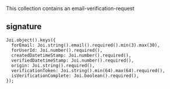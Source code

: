This collection contains an email-verification-request

## signature
```
Joi.object().keys({
  forEmail: Joi.string().email().required().min(3).max(30),
  forUserId: Joi.number().required(),
  createdDatetimeStamp: Joi.number().required(),
  verifiedDatetimeStamp: Joi.number().required(),
  origin: Joi.string().required(),
  verificationToken: Joi.string().min(64).max(64).required(),
  isVerificationComplete: Joi.boolean().required(),
});
```



